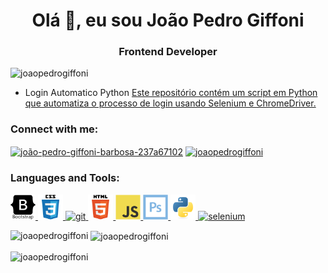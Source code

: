 <h1 align="center">Olá 👋, eu sou João Pedro Giffoni</h1>
<h3 align="center">Frontend Developer</h3>

<p align="left"> <img src="https://komarev.com/ghpvc/?username=joaopedrogiffoni&label=Profile%20views&color=0e75b6&style=flat" alt="joaopedrogiffoni" /> </p>

- Login Automatico Python [Este repositório contém um script em Python que automatiza o processo de login usando Selenium e ChromeDriver.](https://github.com/JoaoPedroGiffoni/Login-Automatico-Python)

<h3 align="left">Connect with me:</h3>
<p align="left">
<a href="https://linkedin.com/in/joão-pedro-giffoni-barbosa-237a67102" target="blank"><img align="center" src="https://raw.githubusercontent.com/rahuldkjain/github-profile-readme-generator/master/src/images/icons/Social/linked-in-alt.svg" alt="joão-pedro-giffoni-barbosa-237a67102" height="30" width="40" /></a>
<a href="https://instagram.com/joaopedrogiffoni" target="blank"><img align="center" src="https://raw.githubusercontent.com/rahuldkjain/github-profile-readme-generator/master/src/images/icons/Social/instagram.svg" alt="joaopedrogiffoni" height="30" width="40" /></a>
</p>

<h3 align="left">Languages and Tools:</h3>
<p align="left"> <a href="https://getbootstrap.com" target="_blank" rel="noreferrer"> <img src="https://raw.githubusercontent.com/devicons/devicon/master/icons/bootstrap/bootstrap-plain-wordmark.svg" alt="bootstrap" width="40" height="40"/> </a> <a href="https://www.w3schools.com/css/" target="_blank" rel="noreferrer"> <img src="https://raw.githubusercontent.com/devicons/devicon/master/icons/css3/css3-original-wordmark.svg" alt="css3" width="40" height="40"/> </a> <a href="https://git-scm.com/" target="_blank" rel="noreferrer"> <img src="https://www.vectorlogo.zone/logos/git-scm/git-scm-icon.svg" alt="git" width="40" height="40"/> </a> <a href="https://www.w3.org/html/" target="_blank" rel="noreferrer"> <img src="https://raw.githubusercontent.com/devicons/devicon/master/icons/html5/html5-original-wordmark.svg" alt="html5" width="40" height="40"/> </a> <a href="https://developer.mozilla.org/en-US/docs/Web/JavaScript" target="_blank" rel="noreferrer"> <img src="https://raw.githubusercontent.com/devicons/devicon/master/icons/javascript/javascript-original.svg" alt="javascript" width="40" height="40"/> </a> <a href="https://www.photoshop.com/en" target="_blank" rel="noreferrer"> <img src="https://raw.githubusercontent.com/devicons/devicon/master/icons/photoshop/photoshop-line.svg" alt="photoshop" width="40" height="40"/> </a> <a href="https://www.python.org" target="_blank" rel="noreferrer"> <img src="https://raw.githubusercontent.com/devicons/devicon/master/icons/python/python-original.svg" alt="python" width="40" height="40"/> </a> <a href="https://www.selenium.dev" target="_blank" rel="noreferrer"> <img src="https://raw.githubusercontent.com/detain/svg-logos/780f25886640cef088af994181646db2f6b1a3f8/svg/selenium-logo.svg" alt="selenium" width="40" height="40"/> </a> </p>

<p><img align="left" src="https://github-readme-stats.vercel.app/api/top-langs?username=joaopedrogiffoni&show_icons=true&locale=en&layout=compact" alt="joaopedrogiffoni" /></p>

<p>&nbsp;<img align="center" src="https://github-readme-stats.vercel.app/api?username=joaopedrogiffoni&show_icons=true&locale=en" alt="joaopedrogiffoni" /></p>

<p><img align="center" src="https://github-readme-streak-stats.herokuapp.com/?user=joaopedrogiffoni&" alt="joaopedrogiffoni" /></p>
